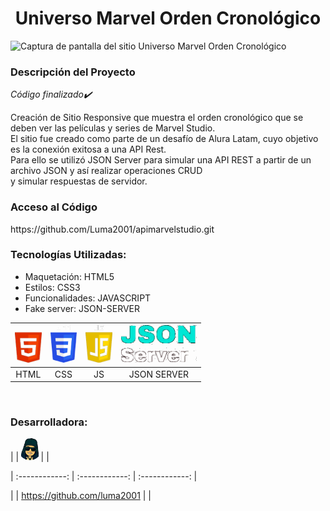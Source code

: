 <h1 align="center"> Universo Marvel Orden Cronológico</h1>

![Captura de pantalla del sitio Universo Marvel Orden Cronológico](https://github.com/Luma2001/apimarvelstudio/assets/114626233/90dde633-53af-4249-b6dc-338b64f70992)

<h3>Descripción del Proyecto</h3>
<em>Código finalizado✔️</em>

<p>Creación de Sitio Responsive que muestra el orden cronológico que se deben ver las películas y series de Marvel Studio.<br> 
El sitio fue creado como parte de un desafío de Alura Latam, cuyo objetivo es la conexión exitosa a una API Rest.<br> 
Para ello se utilizó JSON Server para simular una API REST a partir de un archivo JSON y así realizar operaciones CRUD<br> 
y simular respuestas de servidor.</p>
<h3>Acceso al Código</h3>
<p> https://github.com/Luma2001/apimarvelstudio.git</p>

<h3>Tecnologías Utilizadas:</h3>
<ul>
  <li>Maquetación: HTML5</li>
  <li>Estilos: CSS3</li>
  <li>Funcionalidades: JAVASCRIPT</li>
  <li>Fake server: JSON-SERVER</li>
</ul>

<img src="images/html.png" height="60" alt="HTML"> | <img src="images/css.png" height="60" alt="CSS"> | <img src="images/js.png" height="60" alt="JS"> | <img src="images/jser.png" height="60" alt="JsonServer"> | 
| :------------: | :------------: | :------------: | :------------: | 
|  HTML  |  CSS  | JS | JSON SERVER|  
<br>

<h3>Desarrolladora:</h3> 

 |  | <img src="images/luma.png" height="35" alt="Avatar Luma"> | | 
  
| :------------: | :------------: | :------------: | 
  
|   | https://github.com/luma2001 | | 

